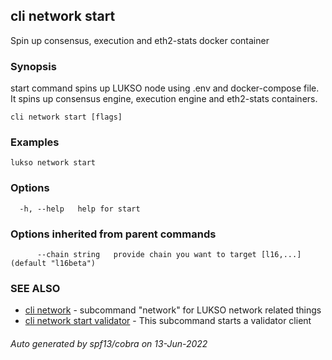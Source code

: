 ## cli network start

Spin up consensus, execution and eth2-stats docker container

### Synopsis

start command spins up LUKSO node using .env and docker-compose file. It spins up
consensus engine, execution engine and eth2-stats containers.

```
cli network start [flags]
```

### Examples

```
lukso network start
```

### Options

```
  -h, --help   help for start
```

### Options inherited from parent commands

```
      --chain string   provide chain you want to target [l16,...] (default "l16beta")
```

### SEE ALSO

* [cli network](cli_network.md)	 - subcommand "network" for LUKSO network related things
* [cli network start validator](cli_network_start_validator.md)	 - This subcommand starts a validator client

###### Auto generated by spf13/cobra on 13-Jun-2022

